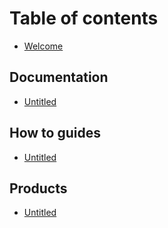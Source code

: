 # Table of contents

* [Welcome](README.md)

## Documentation

* [Untitled](documentation/untitled.md)

## How to guides

* [Untitled](how-to-guides/untitled.md)

## Products

* [Untitled](products/untitled.md)

